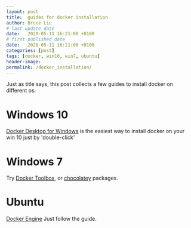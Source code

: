 ```yaml
---
layout: post
title:  guides for docker installation
author: Bruce Liu
# last update date
date:   2020-05-11 16:21:00 +0100
# first published date
date:   2020-05-11 16:21:00 +0100
categories: [post]
tags: [docker, win10, win7, ubuntu]
header-image: 
permalink: /docker_installation/
---
```

Just as title says, this post collects a few guides to install docker on different os.
<!--the above is the excerpt-->
<!--more-->
<!--the following is the text-->

# Windows 10

[Docker Desktop for Windows](https://hub.docker.com/editions/community/docker-ce-desktop-windows) is the easiest way to install docker on your win 10 just by 'double-click'

# Windows 7

Try [Docker Toolbox](https://docs.docker.com/toolbox/toolbox_install_windows/), or [chocolatey](https://chocolatey.org/packages?q=docker) packages.

# Ubuntu

[Docker Engine](https://docs.docker.com/engine/install/ubuntu/) Just follow the guide.
